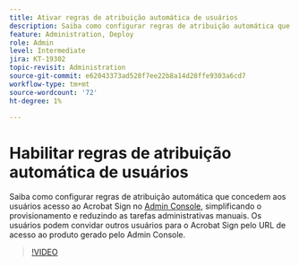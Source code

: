 ```yaml
---
title: Ativar regras de atribuição automática de usuários
description: Saiba como configurar regras de atribuição automática que concedem aos usuários acesso ao Acrobat Sign no Admin Console
feature: Administration, Deploy
role: Admin
level: Intermediate
jira: KT-19302
topic-revisit: Administration
source-git-commit: e62043373ad528f7ee22b8a14d28ffe9303a6cd7
workflow-type: tm+mt
source-wordcount: '72'
ht-degree: 1%

---
```


# Habilitar regras de atribuição automática de usuários

Saiba como configurar regras de atribuição automática que concedem aos usuários acesso ao Acrobat Sign no [Admin Console](https://adminconsole.adobe.com/br/), simplificando o provisionamento e reduzindo as tarefas administrativas manuais. Os usuários podem convidar outros usuários para o Acrobat Sign pelo URL de acesso ao produto gerado pelo Admin Console.

>[!VIDEO](https://video.tv.adobe.com/v/3475289?quality=12&learn=on&hidetitle=true&captions=por_br)